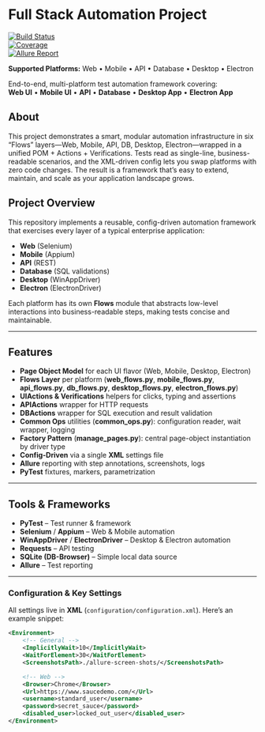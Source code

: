# Full Stack Automation Project

[![Build Status](https://img.shields.io/badge/build-passing-brightgreen)](#)  
[![Coverage](https://img.shields.io/badge/coverage-85%25-yellowgreen)](#)  
[![Allure Report](https://img.shields.io/badge/allure-report-blue)](#)

**Supported Platforms:** Web • Mobile • API • Database • Desktop • Electron

End-to-end, multi-platform test automation framework covering:  
**Web UI** • **Mobile UI** • **API** • **Database** • **Desktop App** • **Electron App**

## About

This project demonstrates a smart, modular automation infrastructure in six “Flows” layers—Web, Mobile, API, DB, Desktop, Electron—wrapped in a unified POM + Actions + Verifications. Tests read as single-line, business-readable scenarios, and the XML-driven config lets you swap platforms with zero code changes. The result is a framework that’s easy to extend, maintain, and scale as your application landscape grows.

## Project Overview

This repository implements a reusable, config-driven automation framework that exercises every layer of a typical enterprise application:

- **Web** (Selenium)  
- **Mobile** (Appium)  
- **API** (REST)  
- **Database** (SQL validations)  
- **Desktop** (WinAppDriver)  
- **Electron** (ElectronDriver)  

Each platform has its own **Flows** module that abstracts low-level interactions into business-readable steps, making tests concise and maintainable.

---

## Features

- **Page Object Model** for each UI flavor (Web, Mobile, Desktop, Electron)  
- **Flows Layer** per platform (**web_flows.py**, **mobile_flows.py**, **api_flows.py**, **db_flows.py**, **desktop_flows.py**, **electron_flows.py**)  
- **UIActions & Verifications** helpers for clicks, typing and assertions  
- **APIActions** wrapper for HTTP requests  
- **DBActions** wrapper for SQL execution and result validation  
- **Common Ops** utilities (**common_ops.py**): configuration reader, wait wrapper, logging  
- **Factory Pattern** (**manage_pages.py**): central page-object instantiation by driver type  
- **Config-Driven** via a single **XML** settings file  
- **Allure** reporting with step annotations, screenshots, logs  
- **PyTest** fixtures, markers, parametrization  

---

## Tools & Frameworks

- **PyTest** – Test runner & framework  
- **Selenium** / **Appium** – Web & Mobile automation  
- **WinAppDriver** / **ElectronDriver** – Desktop & Electron automation  
- **Requests** – API testing  
- **SQLite (DB-Browser)** – Simple local data source  
- **Allure** – Test reporting  

---

### Configuration & Key Settings

All settings live in **XML** (`configuration/configuration.xml`). Here’s an example snippet:

```xml
<Environment>
    <!-- General -->
    <ImplicitlyWait>10</ImplicitlyWait>
    <WaitForElement>30</WaitForElement>
    <ScreenshotsPath>./allure-screen-shots/</ScreenshotsPath>

    <!-- Web -->
    <Browser>Chrome</Browser>
    <Url>https://www.saucedemo.com/</Url>
    <username>standard_user</username>
    <password>secret_sauce</password>
    <disabled_user>locked_out_user</disabled_user>
</Environment>
